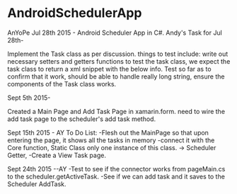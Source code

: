 # AndroidSchedulerApp
AnYoPe Jul 28th 2015 - Android Scheduler App in C#.
Andy's Task for Jul 28th-


Implement the Task class as per discussion. things to test include: write out necessary setters and getters functions to test the task class, we expect the task class to return a xml snippet with the below info. Test so far as to confirm that it work, should be able to handle really long string, ensure the components of the Task class works. 

Sept 5th 2015-

  Created a Main Page and Add Task Page in xamarin.form. need to wire the add task page to the scheduler's add task method.
  
Sept 15th 2015 - AY
To Do List:
    -Flesh out the MainPage so that upon entering the page, it shows all the tasks in memory
      -connect it with the Core function, Static Class only one instance of this class.  ->  Scheduler Getter, 
    -Create a View Task page. 

Sept 24th 2015 --AY
    -Test to see if the connector works from pageMain.cs  to the scheduler.getActiveTask.
    -See if we can add task and it saves to the Scheduler AddTask. 

